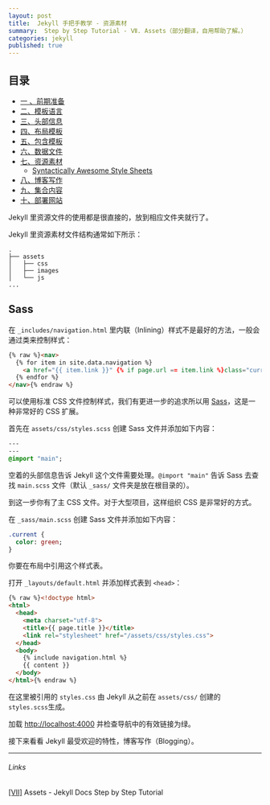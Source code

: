 ```yaml
---
layout: post
title:  Jekyll 手把手教学 - 资源素材
summary:  Step by Step Tutorial - Ⅶ. Assets（部分翻译，自用帮助了解。）
categories: jekyll
published: true
---
```


## 目录

- [一 、前期准备 ](../jekyll/01st-setup.html)
- [二、模板语言 ](../jekyll/02nd-Liquid.html)
- [三、头部信息  ](../jekyll/03rd-Front-Matter.html)
- [四、布局模板 ](../jekyll/04th-Layouts.html)
- [五、包含模板 ](../jekyll/05th-Includes.html)
- [六、数据文件 ](../jekyll/06th-Data-Files.html)
- [七、资源素材 ](../jekyll/07th-Assets.html)
	- [Syntactically Awesome Style Sheets](#sass)
- [八、博客写作 ](../jekyll/08th-Blogging.html)
- [九、集合内容 ](../jekyll/09th-Collections.html)
- [十、部署网站 ](../jekyll/10th-Deployment.html)

Jekyll 里资源文件的使用都是很直接的，放到相应文件夹就行了。

Jekyll 里资源素材文件结构通常如下所示：
```
.
├── assets
│   ├── css
│   ├── images
│   └── js
...
```

## Sass
在 `_includes/navigation.html` 里内联（Inlining）样式不是最好的方法，一般会通过类来控制样式：
```html
{% raw %}<nav>
  {% for item in site.data.navigation %}
    <a href="{{ item.link }}" {% if page.url == item.link %}class="current"{% endif %}>{{ item.name }}</a>
  {% endfor %}
</nav>{% endraw %}
```

可以使用标准 CSS 文件控制样式，我们有更进一步的追求所以用  [Sass](https://sass-lang.com/)，这是一种非常好的 CSS 扩展。

首先在 `assets/css/styles.scss` 创建 Sass 文件并添加如下内容：
```sass
---
---
@import "main";
```

空着的头部信息告诉 Jekyll 这个文件需要处理。`@import "main"` 告诉 Sass 去查找 `main.scss` 文件（默认 `_sass/` 文件夹是放在根目录的）。

到这一步你有了主 CSS 文件。对于大型项目，这样组织 CSS 是非常好的方式。

在 `_sass/main.scss` 创建 Sass 文件并添加如下内容：
```sass
.current {
  color: green;
}
```

你要在布局中引用这个样式表。

打开 `_layouts/default.html` 并添加样式表到 `<head>`：
```html
{% raw %}<!doctype html>
<html>
  <head>
    <meta charset="utf-8">
    <title>{{ page.title }}</title>
    <link rel="stylesheet" href="/assets/css/styles.css">
  </head>
  <body>
    {% include navigation.html %}
    {{ content }}
  </body>
</html>{% endraw %}
```

在这里被引用的 `styles.css` 由 Jekyll 从之前在 `assets/css/` 创建的 `styles.scss`生成。

加载 [http://localhost:4000](http://localhost:4000/) 并检查导航中的有效链接为绿。

接下来看看 Jekyll 最受欢迎的特性，博客写作（Blogging）。

---
###### Links
[[Ⅶ]](https://jekyllrb.com/docs/step-by-step/07-assets/) Assets - Jekyll Docs Step by Step Tutorial

